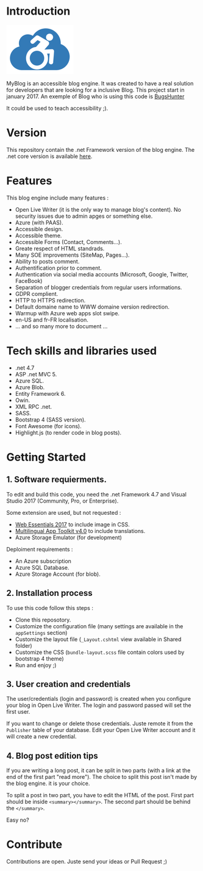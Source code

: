 # Introduction 
![MyBlog](Documentation/Images/Logo.png)

MyBlog is an accessible blog engine.
It was created to have a real solution for developers that are looking for a inclusive Blog.
This project start in january 2017. An exemple of Blog who is using this code is [BugsHunter](https://www.bugshunter.net) 

It could be used to teach accessibility ;).

# Version
This repository contain the .net Framework version of the blog engine. The .net core version is available [here](https://github.com/JeremyJeanson/MyBlog.netcore).

# Features
This blog engine include many features :
- Open Live Writer (it is the only way to manage blog's content). No security issues due to admin apges or something else.
- Azure (with PAAS).
- Accessible design.
- Accessible theme.
- Accessible Forms (Contact, Comments...).
- Greate respect of HTML standrads.
- Many SOE improvements (SiteMap, Pages...).
- Ability to posts comment.
- Authentification prior to comment.
- Authentication via social media accounts (Microsoft, Google, Twitter, FaceBook)
- Separation of blogger credentials from regular users informations.
- GDPR complient.
- HTTP to HTTPS redirection.
- Default domaine name to WWW domaine version redirection.
- Warmup with Azure web apps slot swipe.
- en-US and fr-FR localisation.
- ... and so many more to document ...

# Tech skills and libraries used
- .net 4.7
- ASP .net MVC 5.
- Azure SQL.
- Azure Blob.
- Entity Framework 6.
- Owin.
- XML RPC .net.
- SASS.
- Bootstrap 4 (SASS version).
- Font Awesome (for icons).
- Highlight.js (to render code in blog posts).

# Getting Started
## 1. Software requierments.

To edit and build this code, you need the .net Framework 4.7 and Visual Studio 2017 (Community, Pro, or Enterprise).

Some extension are used, but not requested :
- [Web Essentials 2017](https://marketplace.visualstudio.com/items?itemName=MadsKristensen.WebExtensionPack2017) to include image in CSS.
- [Multilingual App Toolkit v4.0](https://marketplace.visualstudio.com/items?itemName=MultilingualAppToolkit.MultilingualAppToolkit-18308) to include translations.
- Azure Storage Emulator (for development)

Deploiment requirements :
- An Azure subscription
- Azure SQL Database.
- Azure Storage Account (for blob).

## 2. Installation process
To use this code follow this steps :
- Clone this reposotory.
- Customize the configuration file (many settings are available in the `appSettings` section)
- Customize the layout file (`_Layout.cshtml` view available in Shared folder)
- Customize the CSS (`bundle-layout.scss` file contain colors used by bootstrap 4 theme)
- Run and enjoy ;)

## 3. User creation and credentials
The user/credentials (login and password) is created when you configure your blog in Open Live Writer. The login and password passed will set the first user.

If you want to change or delete those credentials. Juste remote it from the `Publisher` table of your database. Edit your Open Live Writer account and it will create a new credential.

## 4. Blog post edition tips
If you are writing a long post, it can be split in two parts (with a link at the end of the first part "read more"). The choice to split this post isn't made by the blog engine. it is your choice.

To split a post in two part, you have to edit the HTML of the post. First part should be inside `<summary></summary>`. The second part should be behind the `</summary>`.

Easy no?

# Contribute
Contributions are open. Juste send your ideas or Pull Request ;)
